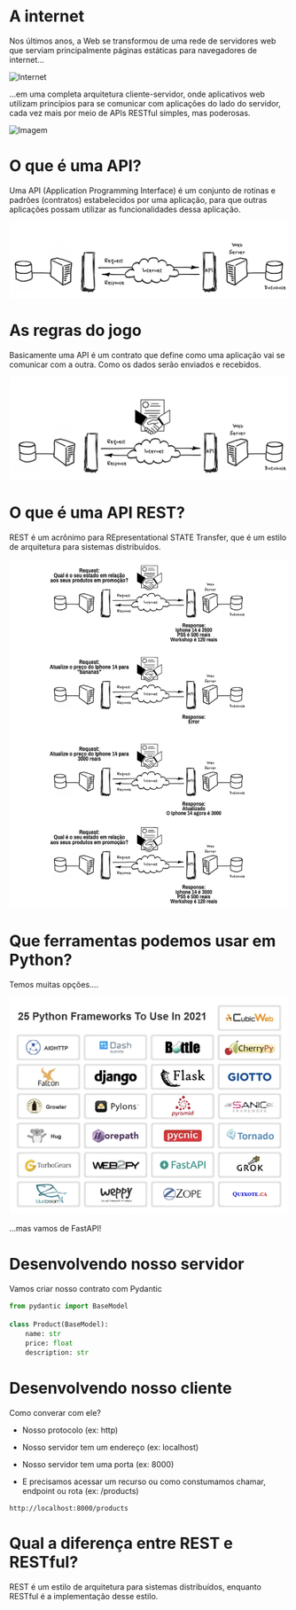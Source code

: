 # A internet

Nos últimos anos, a Web se transformou de uma rede de servidores web que serviam principalmente páginas estáticas para navegadores de internet...

![Internet](https://thefloppydisk.files.wordpress.com/2013/05/web10.png?w=1248)

...em uma completa arquitetura cliente-servidor, onde aplicativos web utilizam princípios para se comunicar com aplicações do lado do servidor, cada vez mais por meio de APIs RESTful simples, mas poderosas.

![Imagem](https://thefloppydisk.files.wordpress.com/2013/05/web20.png?w=1245)

# O que é uma API?

Uma API (Application Programming Interface) é um conjunto de rotinas e padrões (contratos) estabelecidos por uma aplicação, para que outras aplicações possam utilizar as funcionalidades dessa aplicação.

![Imagem](assets/server-server.png)

# As regras do jogo

Basicamente uma API é um contrato que define como uma aplicação vai se comunicar com a outra. Como os dados serão enviados e recebidos.

![Contrato](assets/contract.png)

# O que é uma API REST?

REST é um acrônimo para REpresentational STATE Transfer, que é um estilo de arquitetura para sistemas distribuídos.

![Rest](assets/apirest.png)

# Que ferramentas podemos usar em Python?

Temos muitas opções....

![Rest](assets/framework.png)

...mas vamos de FastAPI!

# Desenvolvendo nosso servidor

Vamos criar nosso contrato com Pydantic

```python
from pydantic import BaseModel

class Product(BaseModel):
    name: str
    price: float
    description: str
```

# Desenvolvendo nosso cliente

Como converar com ele?

- Nosso protocolo (ex: http)

- Nosso servidor tem um endereço (ex: localhost)

- Nosso servidor tem uma porta (ex: 8000)

- E precisamos acessar um recurso ou como constumamos chamar, endpoint ou rota (ex: /products)

``` 
http://localhost:8000/products
```

# Qual a diferença entre REST e RESTful?

REST é um estilo de arquitetura para sistemas distribuídos, enquanto RESTful é a implementação desse estilo.